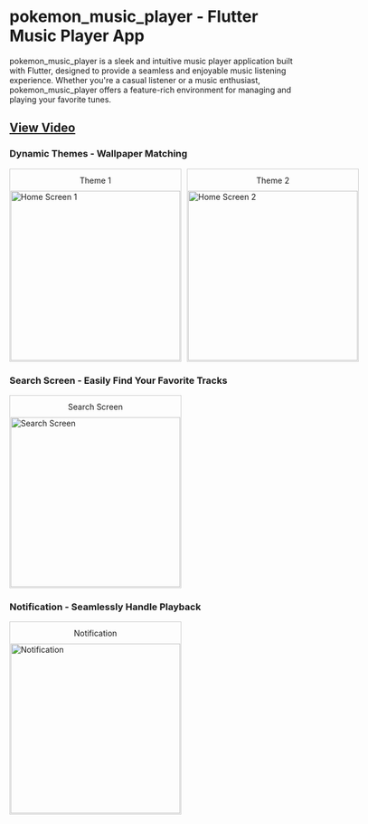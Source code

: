 # pokemon_music_player - Flutter Music Player App

pokemon_music_player is a sleek and intuitive music player application built with Flutter,
designed to provide a seamless and enjoyable music listening experience. Whether
you're a casual listener or a music enthusiast, pokemon_music_player offers a feature-rich
environment for managing and playing your favorite tunes.

## [View Video](https://youtu.be/_7CHcLhRh6E)

### Dynamic Themes - Wallpaper Matching

<div style="display: flex;">

  <div style="border: 1px solid #ccc; padding: 1px; display: inline-block; margin-right: 10px;">
    <p style="text-align: center; margin-top: 10px; margin-bottom: 10px;">Theme 1</p>
    <img src="screenshots/Screenshot_1709738653.png" alt="Home Screen 1" width="300">
  </div>

  <div style="border: 1px solid #ccc; padding: 1px; display: inline-block;">
    <p style="text-align: center; margin-top: 10px; margin-bottom: 10px;">Theme 2</p>
    <img src="screenshots/Screenshot_1709739227.png" alt="Home Screen 2" width="300">
  </div>

</div>

### Search Screen - Easily Find Your Favorite Tracks

<div style="border: 1px solid #ccc; padding: 1px; display: inline-block;">
<p style="text-align: center; margin-top: 10px; margin-bottom: 10px;">Search Screen</p>
  <img src="screenshots/Screenshot_1709739245.png" alt="Search Screen" width="300">
</div>

### Notification - Seamlessly Handle Playback

<div style="border: 1px solid #ccc; padding: 1px; display: inline-block;">
<p style="text-align: center; margin-top: 10px; margin-bottom: 10px;">Notification</p>
  <img src="screenshots/Screenshot_1709790682.png" alt="Notification" width="300">
</div>


